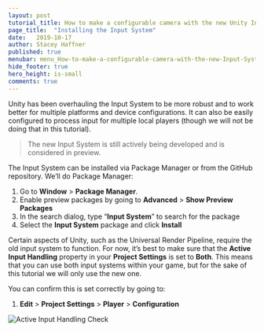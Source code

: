```yaml
---
layout: post
tutorial_title: How to make a configurable camera with the new Unity Input System
page_title:  "Installing the Input System"
date:   2019-10-17
author: Stacey Haffner
published: true
menubar: menu_How-to-make-a-configurable-camera-with-the-new-Input-System
hide_footer: true
hero_height: is-small
comments: true
---
```


Unity has been overhauling the Input System to be more robust and to work better for multiple platforms and device configurations. It can also be easily configured to process input for multiple local players (though we will not be doing that in this tutorial). 

> The new Input System is still actively being developed and is considered in preview.

The Input System can be installed via Package Manager or from the GitHub repository. We’ll do Package Manager:

1.	Go to **Window** > **Package Manager**. 
2.	Enable preview packages by going to **Advanced** > **Show Preview Packages**
3.	In the search dialog, type “**Input System**” to search for the package
4.	Select the **Input System** package and click **Install**

Certain aspects of Unity, such as the Universal Render Pipeline, require the old input system to function. For now, it’s best to make sure that the **Active Input Handling** property in your **Project Settings** is set to **Both**. This means that you can use both input systems within your game, but for the sake of this tutorial we will only use the new one. 

You can confirm this is set correctly by going to:

1.	**Edit** > **Project Settings** > **Player** > **Configuration** 

![Active Input Handling Check]({{page.dir}}/images/pt-1-2-activeInputHandling.jpg)
